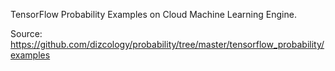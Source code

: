 TensorFlow Probability Examples on Cloud Machine Learning Engine.

Source: https://github.com/dizcology/probability/tree/master/tensorflow_probability/examples
